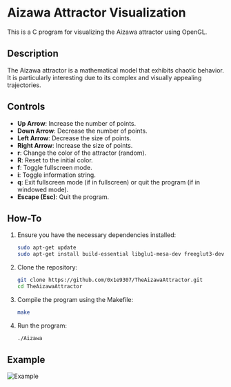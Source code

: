 # Aizawa Attractor Visualization

This is a C program for visualizing the Aizawa attractor using OpenGL.

## Description

The Aizawa attractor is a mathematical model that exhibits chaotic behavior. It is particularly interesting due to its complex and visually appealing trajectories.

## Controls

- **Up Arrow**: Increase the number of points.
- **Down Arrow**: Decrease the number of points.
- **Left Arrow**: Decrease the size of points.
- **Right Arrow**: Increase the size of points.
- **r**: Change the color of the attractor (random).
- **R**: Reset to the initial color.
- **f**: Toggle fullscreen mode.
- **i**: Toggle information string.
- **q**: Exit fullscreen mode (if in fullscreen) or quit the program (if in windowed mode).
- **Escape (Esc)**: Quit the program.

## How-To

1. Ensure you have the necessary dependencies installed:
    ```sh
    sudo apt-get update
    sudo apt-get install build-essential libglu1-mesa-dev freeglut3-dev mesa-common-dev
    ```
2. Clone the repository:
    ```sh
    git clone https://github.com/0x1e9307/TheAizawaAttractor.git
    cd TheAizawaAttractor
    ```
3. Compile the program using the Makefile:
    ```sh
    make
    ```

4. Run the program:
    ```sh
    ./Aizawa
    ```

## Example

![Example](Aizawa.gif)
